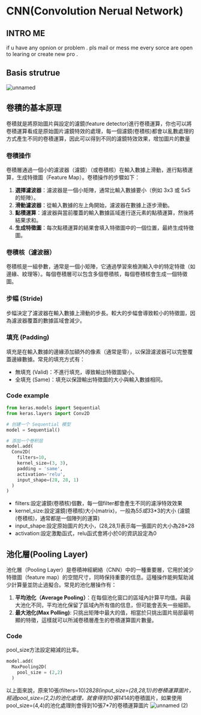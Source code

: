 # CNN(Convolution Nerual Network)
## INTRO ME
if u have any opnion or problem . pls mail or mess me
every sorce are open to learing or create new pro . 
## Basis strutrue
![unnamed](https://github.com/user-attachments/assets/b7f03c0e-f078-4502-8320-91d457321f00)

## 卷積的基本原理
卷積就是將原始圖片與設定的濾鏡(feature detector)進行卷積運算，你也可以將卷積運算看成是原始圖片濾鏡特效的處理，每一個濾鏡(卷積核)都會以亂數處理的方式產生不同的卷積運算，因此可以得到不同的濾鏡特效效果，增加圖片的數量

### 卷積操作
卷積層通過一個小的濾波器（濾鏡）（或卷積核）在輸入數據上滑動，進行點積運算，生成特徵圖（Feature Map）。卷積操作的步驟如下：
1. **選擇濾波器**：濾波器是一個小矩陣，通常比輸入數據要小（例如 3x3 或 5x5 的矩陣）。
2. **滑動濾波器**：從輸入數據的左上角開始，濾波器在數據上逐步滑動。
3. **點積運算**：濾波器與當前覆蓋的輸入數據區域進行逐元素的點積運算，然後將結果求和。
4. **生成特徵圖**：每次點積運算的結果會填入特徵圖中的一個位置，最終生成特徵圖。


### 卷積核（濾波器）
卷積核是一組參數，通常是一個小矩陣，它通過學習來檢測輸入中的特定特徵（如邊緣、紋理等）。每個卷積層可以包含多個卷積核，每個卷積核會生成一個特徵圖。

### 步幅 (Stride)
步幅決定了濾波器在輸入數據上滑動的步長。較大的步幅會導致較小的特徵圖，因為濾波器覆蓋的數據區域會減少。

### 填充 (Padding)
填充是在輸入數據的邊緣添加額外的像素（通常是零），以保證濾波器可以完整覆蓋邊緣數據。常見的填充方式有：
- 無填充 (Valid)：不進行填充，導致輸出特徵圖變小。
- 全填充 (Same)：填充以保證輸出特徵圖的大小與輸入數據相同。

### Code example
```python
from keras.models import Sequential
from keras.layers import Conv2D

# 创建一个 Sequential 模型
model = Sequential()

# 添加一个卷积层
model.add(
  Conv2D(
    filters=10,
    kernel_size=(3, 3),
    padding = 'same',
    activation='relu',
    input_shape=(28, 28, 1)
  )
)
```
- filters:設定濾鏡(卷積核)個數，每一個filter都會產生不同的濾淨特效效果
- kernel_size:設定濾鏡(卷積核)大小(matrix)，一般為5*5或3*3*3的大小 (濾鏡(卷積核)，通常都是一個陣列的運算)
- input_shape:設定原始圖片的大小，(28,28,1)表示每一張圖片的大小為28*28
- activation:設定激勵函式，relu函式會將小於0的資訊設定為0


## 池化層(Pooling Layer)
池化層（Pooling Layer）是卷積神經網絡（CNN）中的一種重要層，它用於減少特徵圖（feature map）的空間尺寸，同時保持重要的信息。這種操作能夠幫助減少計算量並防止過擬合。常見的池化層操作有：
1. **平均池化（Average Pooling）**：在每個池化窗口的區域內計算平均值。與最大池化不同，平均池化保留了區域內所有值的信息，但可能會丟失一些細節。
2. **最大池化(Max Polling)**: 只挑出矩陣中最大的值，相當於只挑出圖片局部最明顯的特徵，這樣就可以所減卷積層產生的卷積運算圖片數量。

### Code
pool_size方法設定縮減的比率。
```python
model.add(
  MaxPooling2D(
    pool_size = (2,2)
  )
```
以上面來說，原來10張(filters=10)28*28(input_size=(28,28,1))的卷積運算圖片，經過pool_size=(2,2)的池化處理，就會得到10張14*14的卷積圖片，如果使用pool_size=(4,4)的池化處理則會得到10張7*7的卷積運算圖片
![unnamed (2)](https://github.com/user-attachments/assets/e49d0ee8-56c7-4426-99ad-16f86195d220)

